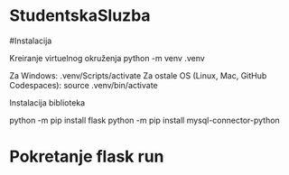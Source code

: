 # StudentskaSluzba

#Instalacija

Kreiranje virtuelnog okruženja
python -m venv .venv

Za Windows:
.venv/Scripts/activate
Za ostale OS (Linux, Mac, GitHub Codespaces):
source .venv/bin/activate

Instalacija biblioteka

python -m pip install flask
python -m pip install mysql-connector-python

Pokretanje
flask run
=======


